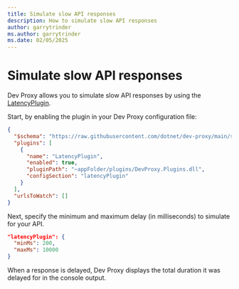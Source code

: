 ```yaml
---
title: Simulate slow API responses
description: How to simulate slow API responses
author: garrytrinder
ms.author: garrytrinder
ms.date: 02/05/2025
---
```


# Simulate slow API responses

Dev Proxy allows you to simulate slow API responses by using the [LatencyPlugin](../technical-reference/LatencyPlugin.md).

Start, by enabling the plugin in your Dev Proxy configuration file:

```json
{
  "$schema": "https://raw.githubusercontent.com/dotnet/dev-proxy/main/schemas/v0.29.1/rc.schema.json",
  "plugins": [
    {
      "name": "LatencyPlugin",
      "enabled": true,
      "pluginPath": "~appFolder/plugins/DevProxy.Plugins.dll",
      "configSection": "latencyPlugin"
    }
  ],
  "urlsToWatch": []
}
```

Next, specify the minimum and maximum delay (in milliseconds) to simulate for your API.

```json
"latencyPlugin": {
  "minMs": 200,
  "maxMs": 10000
}
```

When a response is delayed, Dev Proxy displays the total duration it was delayed for in the console output.
